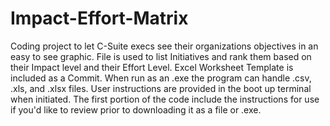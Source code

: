# Impact-Effort-Matrix
Coding project to let C-Suite execs see their organizations objectives in an easy to see graphic.
File is used to list Initiatives and rank them based on their Impact level and their Effort Level.
Excel Worksheet Template is included as a Commit.
When run as an .exe the program can handle .csv, .xls, and .xlsx files.
User instructions are provided in the boot up terminal when initiated.
The first portion of the code include the instructions for use if you'd like to review prior to downloading it as a file or .exe.
